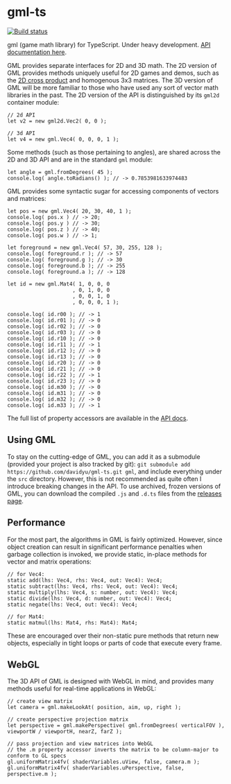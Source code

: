 # gml-ts

[![Build status](https://api.travis-ci.org/davidyu/gml-ts.svg)](https://travis-ci.org/davidyu/gml-ts/builds)

gml (game math library) for TypeScript. Under heavy development. [API documentation here](http://davidyu.github.io/gml/doc/ts).

GML provides separate interfaces for 2D and 3D math. The 2D version of GML provides methods uniquely useful for 2D games and demos, such as the [2D cross product](http://allenchou.net/2013/07/cross-product-of-2d-vectors/) and homogenous 3x3 matrices. The 3D version of GML will be more familiar to those who have used any sort of vector math libraries in the past. The 2D version of the API is distinguished by its `gml2d` container module:

```
// 2d API
let v2 = new gml2d.Vec2( 0, 0 );

// 3d API
let v4 = new gml.Vec4( 0, 0, 0, 1 );
```

Some methods (such as those pertaining to angles), are shared across the 2D and 3D API and are in the standard `gml` module:

```
let angle = gml.fromDegrees( 45 );
console.log( angle.toRadians() ); // -> 0.7853981633974483
```

GML provides some syntactic sugar for accessing components of vectors and matrices:

```
let pos = new gml.Vec4( 20, 30, 40, 1 );
console.log( pos.x ) // -> 20;
console.log( pos.y ) // -> 30;
console.log( pos.z ) // -> 40;
console.log( pos.w ) // -> 1;

let foreground = new gml.Vec4( 57, 30, 255, 128 );
console.log( foreground.r ); // -> 57
console.log( foreground.g ); // -> 30
console.log( foreground.b ); // -> 255
console.log( foreground.a ); // -> 128

let id = new gml.Mat4( 1, 0, 0, 0
                     , 0, 1, 0, 0
                     , 0, 0, 1, 0
                     , 0, 0, 0, 1 );

console.log( id.r00 ); // -> 1
console.log( id.r01 ); // -> 0
console.log( id.r02 ); // -> 0
console.log( id.r03 ); // -> 0
console.log( id.r10 ); // -> 0
console.log( id.r11 ); // -> 1
console.log( id.r12 ); // -> 0
console.log( id.r13 ); // -> 0
console.log( id.r20 ); // -> 0
console.log( id.r21 ); // -> 0
console.log( id.r22 ); // -> 1
console.log( id.r23 ); // -> 0
console.log( id.m30 ); // -> 0
console.log( id.m31 ); // -> 0
console.log( id.m32 ); // -> 0
console.log( id.m33 ); // -> 1
```

The full list of property accessors are available in the [API docs](http://davidyu.github.io/gml/doc/ts).

## Using GML

To stay on the cutting-edge of GML, you can add it as a submodule (provided your project is also tracked by git): `git submodule add https://github.com/davidyu/gml-ts.git gml`, and include everything under the `src` directory. However, this is not recommended as quite often I introduce breaking changes in the API. To use archived, frozen versions of GML, you can download the compiled `.js` and `.d.ts` files from the [releases page](https://github.com/davidyu/gml-ts/releases).

## Performance

For the most part, the algorithms in GML is fairly optimized. However, since object creation can result in significant performance penalties when garbage collection is invoked, we provide static, in-place methods for vector and matrix operations:

```
// for Vec4:
static add(lhs: Vec4, rhs: Vec4, out: Vec4): Vec4;
static subtract(lhs: Vec4, rhs: Vec4, out: Vec4): Vec4;
static multiply(lhs: Vec4, s: number, out: Vec4): Vec4;
static divide(lhs: Vec4, d: number, out: Vec4): Vec4;
static negate(lhs: Vec4, out: Vec4): Vec4;

// for Mat4:
static matmul(lhs: Mat4, rhs: Mat4): Mat4;
```

These are encouraged over their non-static pure methods that return new objects, especially in tight loops or parts of code that execute every frame.

## WebGL

The 3D API of GML is designed with WebGL in mind, and provides many methods useful for real-time applications in WebGL:

```
// create view matrix
let camera = gml.makeLookAt( position, aim, up, right );

// create perspective projection matrix
let perspective = gml.makePerspective( gml.fromDegrees( verticalFOV ), viewportW / viewportH, nearZ, farZ );

// pass projection and view matrices into WebGL
// the .m property accessor inverts the matrix to be column-major to conform to GL specs
gl.uniformMatrix4fv( shaderVariables.uView, false, camera.m );
gl.uniformMatrix4fv( shaderVariables.uPerspective, false, perspective.m );
```
